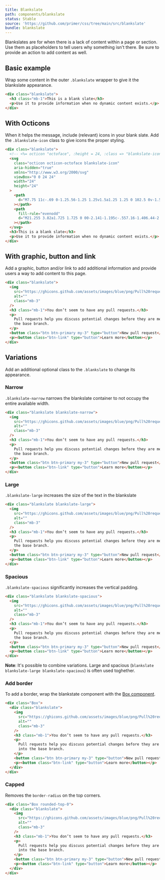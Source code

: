 ```yaml
---
title: Blankslate
path: components/blankslate
status: Stable
source: 'https://github.com/primer/css/tree/main/src/blankslate'
bundle: blankslate
---
```


Blankslates are for when there is a lack of content within a page or section. Use them as placeholders to tell users why something isn't there. Be sure to provide an action to add content as well.

## Basic example

Wrap some content in the outer `.blankslate` wrapper to give it the blankslate appearance.

```html live
<div class="blankslate">
  <h3 class="mb-1">This is a blank slate</h3>
  <p>Use it to provide information when no dynamic content exists.</p>
</div>
```

## With Octicons

When it helps the message, include (relevant) icons in your blank slate. Add the `.blankslate-icon` class to give icons the proper styling.

```html live
<div class="blankslate">
  <!-- <%= octicon "octoface", :height = 24, :class => "blankslate-icon" %> -->
  <svg
    class="octicon octicon-octoface blankslate-icon"
    aria-hidden="true"
    xmlns="http://www.w3.org/2000/svg"
    viewBox="0 0 24 24"
    width="24"
    height="24"
  >
    <path
      d="M7.75 11c-.69 0-1.25.56-1.25 1.25v1.5a1.25 1.25 0 102.5 0v-1.5C9 11.56 8.44 11 7.75 11zm1.27 4.5a.469.469 0 01.48-.5h5a.47.47 0 01.48.5c-.116 1.316-.759 2.5-2.98 2.5s-2.864-1.184-2.98-2.5zm7.23-4.5c-.69 0-1.25.56-1.25 1.25v1.5a1.25 1.25 0 102.5 0v-1.5c0-.69-.56-1.25-1.25-1.25z"
    ></path>
    <path
      fill-rule="evenodd"
      d="M21.255 3.82a1.725 1.725 0 00-2.141-1.195c-.557.16-1.406.44-2.264.866-.78.386-1.647.93-2.293 1.677A18.442 18.442 0 0012 5c-.93 0-1.784.059-2.569.17-.645-.74-1.505-1.28-2.28-1.664a13.876 13.876 0 00-2.265-.866 1.725 1.725 0 00-2.141 1.196 23.645 23.645 0 00-.69 3.292c-.125.97-.191 2.07-.066 3.112C1.254 11.882 1 13.734 1 15.527 1 19.915 3.13 23 12 23c8.87 0 11-3.053 11-7.473 0-1.794-.255-3.647-.99-5.29.127-1.046.06-2.15-.066-3.125a23.652 23.652 0 00-.689-3.292zM20.5 14c.5 3.5-1.5 6.5-8.5 6.5s-9-3-8.5-6.5c.583-4 3-6 8.5-6s7.928 2 8.5 6z"
    ></path>
  </svg>
  <h3>This is a blank slate</h3>
  <p>Use it to provide information when no dynamic content exists.</p>
</div>
```

## With graphic, button and link

Add a graphic, button and/or link to add additional information and provide users a way to add content to this page.

```html live
<div class="blankslate">
  <img
    src="https://ghicons.github.com/assets/images/blue/png/Pull%20request.png"
    alt=""
    class="mb-3"
  />
  <h3 class="mb-1">You don’t seem to have any pull requests.</h3>
  <p>
    Pull requests help you discuss potential changes before they are merged into
    the base branch.
  </p>
  <button class="btn btn-primary my-3" type="button">New pull request</button>
  <p><button class="btn-link" type="button">Learn more</button></p>
</div>
```

## Variations

Add an additional optional class to the `.blankslate` to change its appearance.

### Narrow

`.blankslate-narrow` narrows the blankslate container to not occupy the entire available width.

```html live
<div class="blankslate blankslate-narrow">
  <img
    src="https://ghicons.github.com/assets/images/blue/png/Pull%20request.png"
    alt=""
    class="mb-3"
  />
  <h3 class="mb-1">You don’t seem to have any pull requests.</h3>
  <p>
    Pull requests help you discuss potential changes before they are merged into
    the base branch.
  </p>
  <button class="btn btn-primary my-3" type="button">New pull request</button>
  <p><button class="btn-link" type="button">Learn more</button></p>
</div>
```

### Large

`.blankslate-large` increases the size of the text in the blankslate

```html live
<div class="blankslate blankslate-large">
  <img
    src="https://ghicons.github.com/assets/images/blue/png/Pull%20request.png"
    alt=""
    class="mb-3"
  />
  <h3 class="mb-1">You don’t seem to have any pull requests.</h3>
  <p>
    Pull requests help you discuss potential changes before they are merged into
    the base branch.
  </p>
  <button class="btn btn-primary my-3" type="button">New pull request</button>
  <p><button class="btn-link" type="button">Learn more</button></p>
</div>
```

### Spacious

`.blankslate-spacious` significantly increases the vertical padding.

```html live
<div class="blankslate blankslate-spacious">
  <img
    src="https://ghicons.github.com/assets/images/blue/png/Pull%20request.png"
    alt=""
    class="mb-3"
  />
  <h3 class="mb-1">You don’t seem to have any pull requests.</h3>
  <p>
    Pull requests help you discuss potential changes before they are merged into
    the base branch.
  </p>
  <button class="btn btn-primary my-3" type="button">New pull request</button>
  <p><button class="btn-link" type="button">Learn more</button></p>
</div>
```

**Note**: It's possible to combine variations. Large and spacious (`blankslate blankslate-large blankslate-spacious`) is often used toghether.

### Add border

To add a border, wrap the blankstate component with the [Box component](/components/box).

```html live
<div class="Box">
  <div class="blankslate">
    <img
      src="https://ghicons.github.com/assets/images/blue/png/Pull%20request.png"
      alt=""
      class="mb-3"
    />
    <h3 class="mb-1">You don’t seem to have any pull requests.</h3>
    <p>
      Pull requests help you discuss potential changes before they are merged
      into the base branch.
    </p>
    <button class="btn btn-primary my-3" type="button">New pull request</button>
    <p><button class="btn-link" type="button">Learn more</button></p>
  </div>
</div>
```

### Capped

Removes the `border-radius` on the top corners.

```html live
<div class="Box rounded-top-0">
  <div class="blankslate">
    <img
      src="https://ghicons.github.com/assets/images/blue/png/Pull%20request.png"
      alt=""
      class="mb-3"
    />
    <h3 class="mb-1">You don’t seem to have any pull requests.</h3>
    <p>
      Pull requests help you discuss potential changes before they are merged
      into the base branch.
    </p>
    <button class="btn btn-primary my-3" type="button">New pull request</button>
    <p><button class="btn-link" type="button">Learn more</button></p>
  </div>
</div>
```
